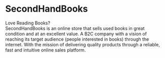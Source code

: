<h1>SecondHandBooks</h1>
<p>Love Reading Books?<br>
SecondHandBooks is an online store that sells used books in great condition and at an excellent value. A B2C company with a vision of reaching its target audience (people interested in books) through the internet. With the mission of delivering quality products through a reliable, fast and intuitive online sales platform.
</P>
